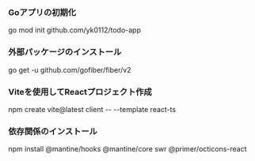 ### Goアプリの初期化
go mod init github.com/yk0112/todo-app

### 外部パッケージのインストール 
go get -u github.com/gofiber/fiber/v2

### Viteを使用してReactプロジェクト作成
npm create vite@latest client -- --template react-ts

### 依存関係のインストール
npm install @mantine/hooks @mantine/core swr @primer/octicons-react


